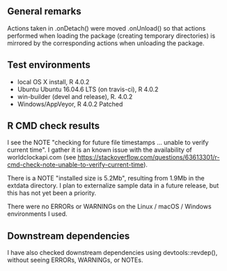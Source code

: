 ## General remarks

Actions taken in .onDetach() were moved .onUnload() so that actions performed when loading the package (creating temporary directories) is mirrored by the corresponding actions when unloading the package.


## Test environments

* local OS X install, R 4.0.2
* Ubuntu Ubuntu 16.04.6 LTS (on travis-ci), R 4.0.2
* win-builder (devel and release), R. 4.0.2
* Windows/AppVeyor, R 4.0.2 Patched


## R CMD check results

I see the NOTE "checking for future file timestamps ... unable to verify current time". I gather it is an known issue with the availability of worldclockapi.com (see https://stackoverflow.com/questions/63613301/r-cmd-check-note-unable-to-verify-current-time).

There is a NOTE "installed size is  5.2Mb", resulting from 1.9Mb in the extdata directory. I plan to externalize sample data in a future release, but this has not yet been a priority.

There were no ERRORs or WARNINGs on the Linux / macOS / Windows environments I used. 


## Downstream dependencies

I have also checked downstream dependencies using devtools::revdep(),
without seeing ERRORs, WARNINGs, or NOTEs.

